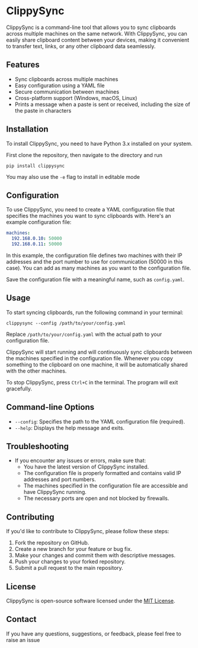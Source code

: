 
# ClippySync

ClippySync is a command-line tool that allows you to sync clipboards across multiple machines on the same network. With ClippySync, you can easily share clipboard content between your devices, making it convenient to transfer text, links, or any other clipboard data seamlessly.

## Features

- Sync clipboards across multiple machines
- Easy configuration using a YAML file
- Secure communication between machines
- Cross-platform support (Windows, macOS, Linux)
- Prints a message when a paste is sent or received, including the size of the paste in characters

## Installation

To install ClippySync, you need to have Python 3.x installed on your system.

First clone the repository, then navigate to the directory and run

```
pip install clippysync
```
You may also use the `-e` flag to install in editable mode

## Configuration

To use ClippySync, you need to create a YAML configuration file that specifies the machines you want to sync clipboards with. Here's an example configuration file:

```yaml
machines:
  192.168.0.10: 50000
  192.168.0.11: 50000
```

In this example, the configuration file defines two machines with their IP addresses and the port number to use for communication (50000 in this case). You can add as many machines as you want to the configuration file.

Save the configuration file with a meaningful name, such as `config.yaml`.


## Usage

To start syncing clipboards, run the following command in your terminal:

```
clippysync --config /path/to/your/config.yaml
```

Replace `/path/to/your/config.yaml` with the actual path to your configuration file.

ClippySync will start running and will continuously sync clipboards between the machines specified in the configuration file. Whenever you copy something to the clipboard on one machine, it will be automatically shared with the other machines.

To stop ClippySync, press `Ctrl+C` in the terminal. The program will exit gracefully.

## Command-line Options

- `--config`: Specifies the path to the YAML configuration file (required).
- `--help`: Displays the help message and exits.

## Troubleshooting

- If you encounter any issues or errors, make sure that:
  - You have the latest version of ClippySync installed.
  - The configuration file is properly formatted and contains valid IP addresses and port numbers.
  - The machines specified in the configuration file are accessible and have ClippySync running.
  - The necessary ports are open and not blocked by firewalls.

## Contributing

If you'd like to contribute to ClippySync, please follow these steps:

1. Fork the repository on GitHub.
2. Create a new branch for your feature or bug fix.
3. Make your changes and commit them with descriptive messages.
4. Push your changes to your forked repository.
5. Submit a pull request to the main repository.

## License

ClippySync is open-source software licensed under the [MIT License](https://opensource.org/licenses/MIT).

## Contact

If you have any questions, suggestions, or feedback, please feel free to raise an issue
